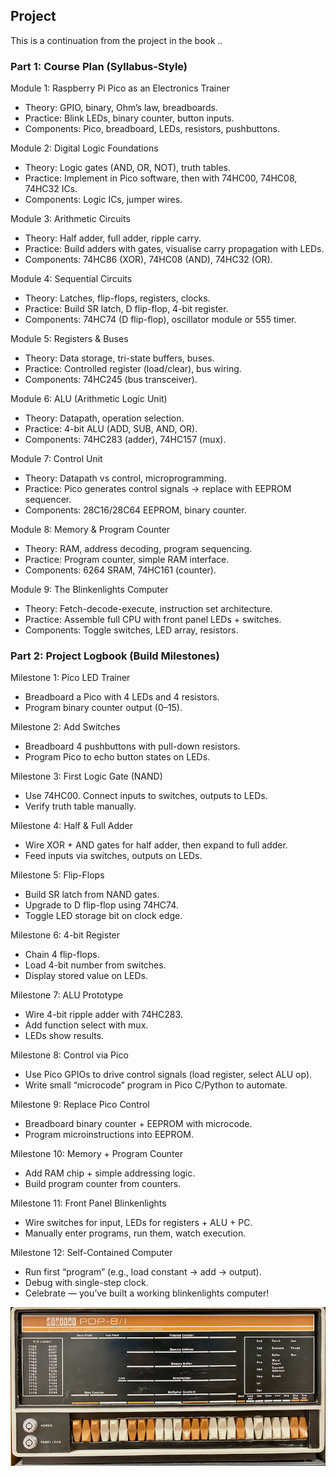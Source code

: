 
## Project

This is a continuation from the project in the book ..


### Part 1: Course Plan (Syllabus-Style)

Module 1: Raspberry Pi Pico as an Electronics Trainer
- Theory: GPIO, binary, Ohm’s law, breadboards.
- Practice: Blink LEDs, binary counter, button inputs.
- Components: Pico, breadboard, LEDs, resistors, pushbuttons.

Module 2: Digital Logic Foundations
- Theory: Logic gates (AND, OR, NOT), truth tables.
- Practice: Implement in Pico software, then with 74HC00, 74HC08, 74HC32 ICs.
- Components: Logic ICs, jumper wires.

Module 3: Arithmetic Circuits
- Theory: Half adder, full adder, ripple carry.
- Practice: Build adders with gates, visualise carry propagation with LEDs.
- Components: 74HC86 (XOR), 74HC08 (AND), 74HC32 (OR).

Module 4: Sequential Circuits
- Theory: Latches, flip-flops, registers, clocks.
- Practice: Build SR latch, D flip-flop, 4-bit register.
- Components: 74HC74 (D flip-flop), oscillator module or 555 timer.

Module 5: Registers & Buses
- Theory: Data storage, tri-state buffers, buses.
- Practice: Controlled register (load/clear), bus wiring.
- Components: 74HC245 (bus transceiver).

Module 6: ALU (Arithmetic Logic Unit)
- Theory: Datapath, operation selection.
- Practice: 4-bit ALU (ADD, SUB, AND, OR).
- Components: 74HC283 (adder), 74HC157 (mux).

Module 7: Control Unit
- Theory: Datapath vs control, microprogramming.
- Practice: Pico generates control signals → replace with EEPROM sequencer.
- Components: 28C16/28C64 EEPROM, binary counter.

Module 8: Memory & Program Counter
- Theory: RAM, address decoding, program sequencing.
- Practice: Program counter, simple RAM interface.
- Components: 6264 SRAM, 74HC161 (counter).

Module 9: The Blinkenlights Computer
- Theory: Fetch-decode-execute, instruction set architecture.
- Practice: Assemble full CPU with front panel LEDs + switches.
- Components: Toggle switches, LED array, resistors.



### Part 2: Project Logbook (Build Milestones)

Milestone 1: Pico LED Trainer
- Breadboard a Pico with 4 LEDs and 4 resistors.
- Program binary counter output (0–15).

Milestone 2: Add Switches
- Breadboard 4 pushbuttons with pull-down resistors.
- Program Pico to echo button states on LEDs.

Milestone 3: First Logic Gate (NAND)
- Use 74HC00. Connect inputs to switches, outputs to LEDs.
- Verify truth table manually.

Milestone 4: Half & Full Adder
- Wire XOR + AND gates for half adder, then expand to full adder.
- Feed inputs via switches, outputs on LEDs.

Milestone 5: Flip-Flops
- Build SR latch from NAND gates.
- Upgrade to D flip-flop using 74HC74.
- Toggle LED storage bit on clock edge.

Milestone 6: 4-bit Register
- Chain 4 flip-flops.
- Load 4-bit number from switches.
- Display stored value on LEDs.

Milestone 7: ALU Prototype
- Wire 4-bit ripple adder with 74HC283.
- Add function select with mux.
- LEDs show results.

Milestone 8: Control via Pico
- Use Pico GPIOs to drive control signals (load register, select ALU op).
- Write small “microcode” program in Pico C/Python to automate.

Milestone 9: Replace Pico Control
- Breadboard binary counter + EEPROM with microcode.
- Program microinstructions into EEPROM.

Milestone 10: Memory + Program Counter
- Add RAM chip + simple addressing logic.
- Build program counter from counters.

Milestone 11: Front Panel Blinkenlights
- Wire switches for input, LEDs for registers + ALU + PC.
- Manually enter programs, run them, watch execution.

Milestone 12: Self-Contained Computer
- Run first “program” (e.g., load constant → add → output).
- Debug with single-step clock.
- Celebrate — you’ve built a working blinkenlights computer!


![PDP-8/1](PDP81.png)
